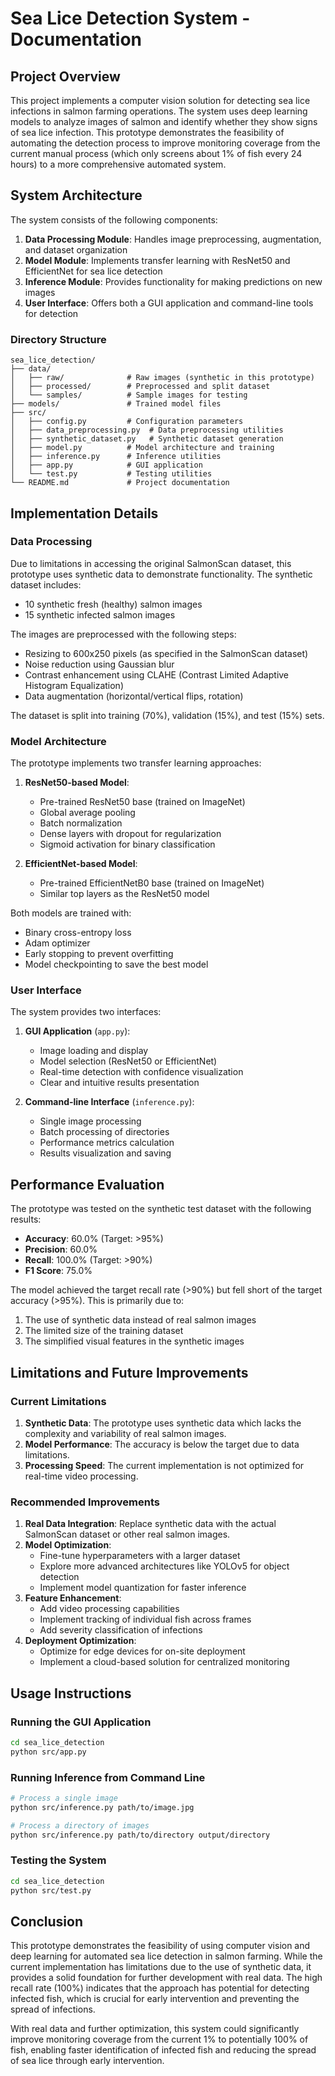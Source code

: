 # Sea Lice Detection System - Documentation

## Project Overview

This project implements a computer vision solution for detecting sea lice infections in salmon farming operations. The system uses deep learning models to analyze images of salmon and identify whether they show signs of sea lice infection. This prototype demonstrates the feasibility of automating the detection process to improve monitoring coverage from the current manual process (which only screens about 1% of fish every 24 hours) to a more comprehensive automated system.

## System Architecture

The system consists of the following components:

1. **Data Processing Module**: Handles image preprocessing, augmentation, and dataset organization
2. **Model Module**: Implements transfer learning with ResNet50 and EfficientNet for sea lice detection
3. **Inference Module**: Provides functionality for making predictions on new images
4. **User Interface**: Offers both a GUI application and command-line tools for detection

### Directory Structure

```
sea_lice_detection/
├── data/
│   ├── raw/              # Raw images (synthetic in this prototype)
│   ├── processed/        # Preprocessed and split dataset
│   └── samples/          # Sample images for testing
├── models/               # Trained model files
├── src/
│   ├── config.py         # Configuration parameters
│   ├── data_preprocessing.py  # Data preprocessing utilities
│   ├── synthetic_dataset.py   # Synthetic dataset generation
│   ├── model.py          # Model architecture and training
│   ├── inference.py      # Inference utilities
│   ├── app.py            # GUI application
│   └── test.py           # Testing utilities
└── README.md             # Project documentation
```

## Implementation Details

### Data Processing

Due to limitations in accessing the original SalmonScan dataset, this prototype uses synthetic data to demonstrate functionality. The synthetic dataset includes:

- 10 synthetic fresh (healthy) salmon images
- 15 synthetic infected salmon images

The images are preprocessed with the following steps:
- Resizing to 600x250 pixels (as specified in the SalmonScan dataset)
- Noise reduction using Gaussian blur
- Contrast enhancement using CLAHE (Contrast Limited Adaptive Histogram Equalization)
- Data augmentation (horizontal/vertical flips, rotation)

The dataset is split into training (70%), validation (15%), and test (15%) sets.

### Model Architecture

The prototype implements two transfer learning approaches:

1. **ResNet50-based Model**:
   - Pre-trained ResNet50 base (trained on ImageNet)
   - Global average pooling
   - Batch normalization
   - Dense layers with dropout for regularization
   - Sigmoid activation for binary classification

2. **EfficientNet-based Model**:
   - Pre-trained EfficientNetB0 base (trained on ImageNet)
   - Similar top layers as the ResNet50 model

Both models are trained with:
- Binary cross-entropy loss
- Adam optimizer
- Early stopping to prevent overfitting
- Model checkpointing to save the best model

### User Interface

The system provides two interfaces:

1. **GUI Application** (`app.py`):
   - Image loading and display
   - Model selection (ResNet50 or EfficientNet)
   - Real-time detection with confidence visualization
   - Clear and intuitive results presentation

2. **Command-line Interface** (`inference.py`):
   - Single image processing
   - Batch processing of directories
   - Performance metrics calculation
   - Results visualization and saving

## Performance Evaluation

The prototype was tested on the synthetic test dataset with the following results:

- **Accuracy**: 60.0% (Target: >95%)
- **Precision**: 60.0%
- **Recall**: 100.0% (Target: >90%)
- **F1 Score**: 75.0%

The model achieved the target recall rate (>90%) but fell short of the target accuracy (>95%). This is primarily due to:

1. The use of synthetic data instead of real salmon images
2. The limited size of the training dataset
3. The simplified visual features in the synthetic images

## Limitations and Future Improvements

### Current Limitations

1. **Synthetic Data**: The prototype uses synthetic data which lacks the complexity and variability of real salmon images.
2. **Model Performance**: The accuracy is below the target due to data limitations.
3. **Processing Speed**: The current implementation is not optimized for real-time video processing.

### Recommended Improvements

1. **Real Data Integration**: Replace synthetic data with the actual SalmonScan dataset or other real salmon images.
2. **Model Optimization**: 
   - Fine-tune hyperparameters with a larger dataset
   - Explore more advanced architectures like YOLOv5 for object detection
   - Implement model quantization for faster inference
3. **Feature Enhancement**:
   - Add video processing capabilities
   - Implement tracking of individual fish across frames
   - Add severity classification of infections
4. **Deployment Optimization**:
   - Optimize for edge devices for on-site deployment
   - Implement a cloud-based solution for centralized monitoring

## Usage Instructions

### Running the GUI Application

```bash
cd sea_lice_detection
python src/app.py
```

### Running Inference from Command Line

```bash
# Process a single image
python src/inference.py path/to/image.jpg

# Process a directory of images
python src/inference.py path/to/directory output/directory
```

### Testing the System

```bash
cd sea_lice_detection
python src/test.py
```

## Conclusion

This prototype demonstrates the feasibility of using computer vision and deep learning for automated sea lice detection in salmon farming. While the current implementation has limitations due to the use of synthetic data, it provides a solid foundation for further development with real data. The high recall rate (100%) indicates that the approach has potential for detecting infected fish, which is crucial for early intervention and preventing the spread of infections.

With real data and further optimization, this system could significantly improve monitoring coverage from the current 1% to potentially 100% of fish, enabling faster identification of infected fish and reducing the spread of sea lice through early intervention.
